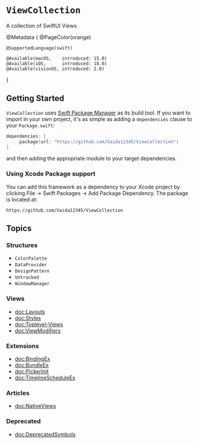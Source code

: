 # ``ViewCollection``

A collection of SwiftUI Views.

@Metadata {
    @PageColor(orange)
    
    @SupportedLanguage(swift)
    
    @Available(macOS,    introduced: 15.0)
    @Available(iOS,      introduced: 18.0)
    @Available(visionOS, introduced: 2.0)
}

## Getting Started

`ViewCollection` uses [Swift Package Manager](https://www.swift.org/documentation/package-manager/) as its build tool. If you want to import in your own project, it's as simple as adding a `dependencies` clause to your `Package.swift`:
```swift
dependencies: [
    .package(url: "https://github.com/Vaida12345/ViewCollection")
]
```
and then adding the appropriate module to your target dependencies.

### Using Xcode Package support

You can add this framework as a dependency to your Xcode project by clicking File -> Swift Packages -> Add Package Dependency. The package is located at:
```
https://github.com/Vaida12345/ViewCollection
```

## Topics

### Structures
- ``ColorPalette``
- ``DataProvider``
- ``DesignPattern``
- ``Untracked``
- ``WindowManager``

### Views
- <doc:Layouts>
- <doc:Styles>
- <doc:Toplevel-Views>
- <doc:ViewModifiers>


### Extensions
- <doc:BindingEx>
- <doc:BundleEx>
- <doc:PickerInit>
- <doc:TimelineScheduleEx>

### Articles
- <doc:NativeViews>

### Deprecated
- <doc:DeprecatedSymbols>
